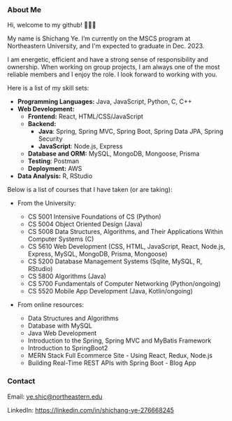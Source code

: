 ### About Me
Hi, welcome to my github! 👋👋👋

My name is Shichang Ye. I’m currently on the MSCS program at Northeastern University, and I'm expected to graduate in Dec. 2023.

I am energetic, efficient and have a strong sense of responsibility and ownership. When working on group projects, I am always one of the most reliable members and I enjoy the role. I look forward to working with you.

Here is a list of my skill sets:

*  **Programming Languages:** Java, JavaScript, Python, C, C++
*  **Web Development:**
    * **Frontend:** React, HTML/CSS/JavaScript
    * **Backend:** 
      * **Java**: Spring, Spring MVC, Spring Boot, Spring Data JPA, Spring Security
      * **JavaScript**: Node.js, Express
    * **Database and ORM:** MySQL, MongoDB, Mongoose, Prisma
    * **Testing**: Postman
    * **Deployment:** AWS
*  **Data Analysis:**
        R, RStudio

Below is a list of courses that I have taken (or are taking):

* From the University:
   * CS 5001 Intensive Foundations of CS (Python)
   * CS 5004 Object Oriented Design (Java)
   * CS 5008 Data Structures, Algorithms, and Their Applications Within Computer Systems (C)
   * CS 5610 Web Development (CSS, HTML, JavaScript, React, Node.js, Express, MySQL, MongoDB, Prisma, Mongoose)
   * CS 5200 Database Management Systems (Sqlite, MySQL, R, RStudio)
   * CS 5800 Algorithms (Java)
   * CS 5700 Fundamentals of Computer Networking (Python/ongoing)
   * CS 5520 Mobile App Development (Java, Kotlin/ongoing)

* From online resources:
   * Data Structures and Algorithms
   * Database with MySQL
   * Java Web Development
   * Introduction to the Spring, Spring MVC and MyBatis Framework
   * Introduction to SpringBoot2
   * MERN Stack Full Ecommerce Site - Using React, Redux, Node.js
   * Building Real-Time REST APIs with Spring Boot - Blog App

### Contact
Email: ye.shic@northeastern.edu

LinkedIn: https://linkedin.com/in/shichang-ye-276668245

